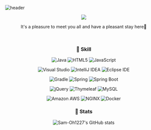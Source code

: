 ![header](https://capsule-render.vercel.app/api?type=waving&color=auto&height=300&section=header&text=SamOh&fontSize=90&animation=fadeIn&fontAlignY=30&desc=Pursuing%20a%20career%20as%20a%20Full-Stack%20developer&descAlignY=51&descAlign=62)

   <div align="center">
<img src="https://img.shields.io/badge/sam79083@gmail.com-EA4335?style=flat-square&logo=Gmail&logoColor=white"/></h1> <br>
   <p>It's a pleasure to meet you all and have a pleasant stay here👋</p>

<br>


### :pushpin: Skill


![Java](https://img.shields.io/badge/Java-ED8B00?style=for-the-badge&logo=java&logoColor=white)
![HTML5](https://img.shields.io/badge/HTML5-E34F26?style=for-the-badge&logo=html5&logoColor=white)
![JavaScript](https://img.shields.io/badge/JavaScript-323330?style=for-the-badge&logo=javascript&logoColor=F7DF1E)<br>
 

![Visual Studio](https://img.shields.io/badge/Visual%20Studio-5C2D91?style=flat-square&logo=VisualStudio&logoColor=white)
![IntelliJ IDEA](https://img.shields.io/badge/IntelliJ%20IDEA-000000?style=flat-square&logo=IntelliJIDEA&logoColor=white)
![Eclipse IDE](https://img.shields.io/badge/Eclipse%20IDE-2C2255?style=flat-square&logo=EclipseIDE&logoColor=white)<br>
  
![Gradle](https://img.shields.io/badge/Gradle-02303A?style=flat-square&logo=Gradle&logoColor=white)
![Spring](https://img.shields.io/badge/Spring-6DB33F?style=flat-square&logo=Spring&logoColor=white)
![Spring Boot](https://img.shields.io/badge/Spring%20Boot-6DB33F?style=flat-square&logo=SpringBoot&logoColor=white)<br>
  
![jQuery](https://img.shields.io/badge/jQuery-0769AD?style=flat-square&logo=jQuery&logoColor=white)
![Thymeleaf](https://img.shields.io/badge/Thymeleaf-005F0F?style=flat-square&logo=Thymeleaf&logoColor=white)
![MySQL](https://img.shields.io/badge/MySQL-4479A1?style=flat-square&logo=MySQL&logoColor=white)<br>
  
![Amazon AWS](https://img.shields.io/badge/Amazon%20AWS-232F3E?style=flat-square&logo=Amazon%20AWS&logoColor=white) 
![NGINX](https://img.shields.io/badge/Nginx-009639?style=flat-square&logo=NGINX&logoColor=white)
![Docker](https://img.shields.io/badge/Docker-2496ED?style=flat-square&logo=Docker&logoColor=white)

 
### :pushpin: Stats
 
![Sam-Oh1227's GitHub stats](https://github-readme-stats.vercel.app/api?username=Sam-Oh1227&show_icons=true&theme=github_dark)
</div>
